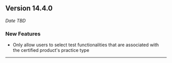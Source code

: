 
## Version 14.4.0
_Date TBD_

### New Features
* Only allow users to select test functionalities that are associated with the certified product's practice type

---


